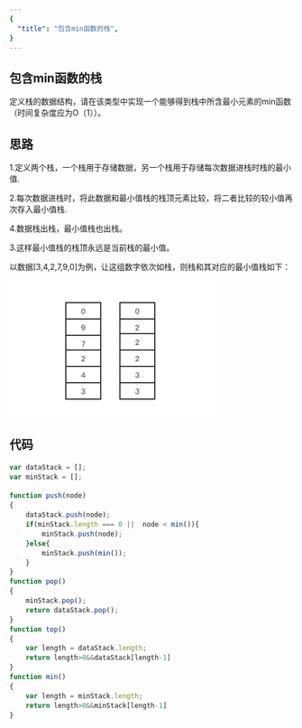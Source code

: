 ```yaml
---
{
  "title": "包含min函数的栈",
}
---
```


## 包含min函数的栈

定义栈的数据结构，请在该类型中实现一个能够得到栈中所含最小元素的min函数（时间复杂度应为O（1））。

## 思路 

1.定义两个栈，一个栈用于存储数据，另一个栈用于存储每次数据进栈时栈的最小值.

2.每次数据进栈时，将此数据和最小值栈的栈顶元素比较，将二者比较的较小值再次存入最小值栈.

4.数据栈出栈，最小值栈也出栈。

3.这样最小值栈的栈顶永远是当前栈的最小值。

以数据[3,4,2,7,9,0]为例，让这组数字依次如栈，则栈和其对应的最小值栈如下：

<img src="./mainstack.png" alt="foo">


## 代码

```js
var dataStack = [];
var minStack = [];
 
function push(node)
{
    dataStack.push(node);
    if(minStack.length === 0 ||  node < min()){
        minStack.push(node);
    }else{
        minStack.push(min());
    }
}
function pop()
{
    minStack.pop();
    return dataStack.pop();
}
function top()
{
    var length = dataStack.length;
    return length>0&&dataStack[length-1]
}
function min()
{
    var length = minStack.length;
    return length>0&&minStack[length-1]
}
```

